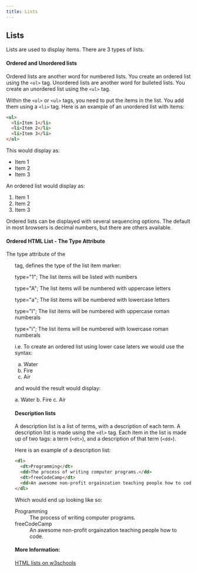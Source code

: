 ```yaml
---
title: Lists
---
```

## Lists
Lists are used to display items. There are 3 types of lists.

#### Ordered and Unordered lists
Ordered lists are another word for numbered lists. You create an ordered list using the `<ol>` tag.
Unordered lists are another word for bulleted lists. You create an unordered list using the `<ul>` tag.

Within the `<ol>` or `<ul>` tags, you need to put the items in the list. You add them using a `<li>` tag. Here is an example of an unordered list with items:
```HTML
<ul>
  <li>Item 1</li>
  <li>Item 2</li>
  <li>Item 3</li>
</ul>
```

This would display as:
* Item 1
* Item 2
* Item 3

An ordered list would display as:
1. Item 1
2. Item 2
3. Item 3

Ordered lists can be displayed with several sequencing options. The default in most browsers is decimal numbers, but there are others available.

#### Ordered HTML List - The Type Attribute

The type attribute of the <ol> tag, defines the type of the list item marker:

type="1"; The list items will be listed with numbers

type="A"; The list items will be numbered with uppercase letters

type="a"; The list items will be numbered with lowercase letters

type="I"; The list items will be numbered with uppercase roman numberals

type="i"; The list items will be numbered with lowercase roman numberals

i.e. To create an ordered list using lower case laters we would use the syntax:

<ol type="a">
  <li>Water</li>
  <li>Fire</li>
  <li>Air</li>
</ol>  

and would the result would display:

a. Water
b. Fire
c. Air

#### Description lists
A description list is a list of terms, with a description of each term. A description list is made using the `<dl>` tag.
Each item in the list is made up of two tags: a term (`<dt>`), and a description of that term (`<dd>`).

Here is an example of a description list:
```HTML
<dl>
  <dt>Programming</dt>
  <dd>The process of writing computer programs.</dd>
  <dt>freeCodeCamp</dt>
  <dd>An awesome non-profit orgainzation teaching people how to code.</dd>
</dl>
```
Which would end up looking like so:
<dl>
  <dt>Programming</dt>
  <dd>The process of writing computer programs.</dd>
  <dt>freeCodeCamp</dt>
  <dd>An awesome non-profit orgainzation teaching people how to code.</dd>
</dl>

#### More Information:
<!-- Please add any articles you think might be helpful to read before writing the article -->
<a href='https://www.w3schools.com/html/html_lists.asp' target='_blank' rel='nofollow'>HTML lists on w3schools</a>
